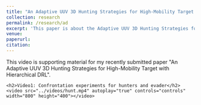 ```yaml
---
title: "An Adaptive UUV 3D Hunting Strategies for High-Mobility Target with Hierarchical DRL"
collection: research
permalink: /research/ad
excerpt: 'This paper is about the Adaptive UUV 3D Hunting Strategies for High-Mobility Target with Hierarchical DRL.'
venue:
paperurl:
citation:
---
```



<html lang="en">
<head>
    <meta charset="UTF-8">
    <meta name="viewport" content="width=device-width, initial-scale=1.0">
    <title>Supporting Material</title>
</head>
<body>
    <p>This video is supporting material for my recently submitted paper "An Adaptive UUV 3D Hunting Strategies for High-Mobility Target with Hierarchical DRL".</p>
    
    <h2>Video1: Confrontation experiments for hunters and evader</h2>
    <video src="../videos/hunt.mp4" autoplay="true" controls="controls" width="800" height="400"></video>

</body>
</html>
